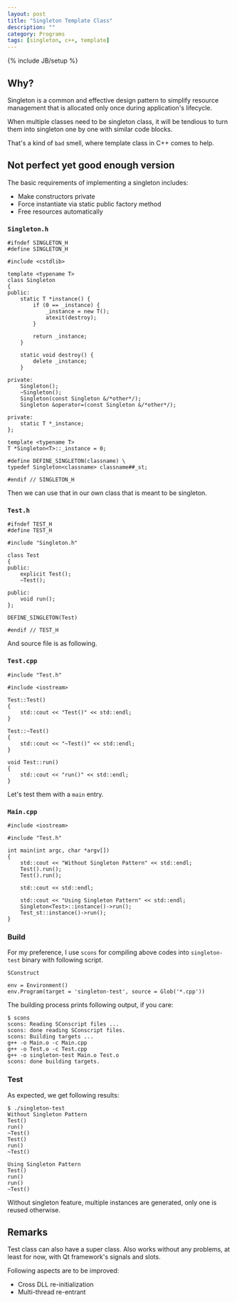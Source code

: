 ```yaml
---
layout: post
title: "Singleton Template Class"
description: ""
category: Programs
tags: [singleton, c++, template]
---
```

{% include JB/setup %}

## Why?

Singleton is a common and effective design pattern to simplify resource management that is allocated only once during application's lifecycle.

When multiple classes need to be singleton class, it will be tendious to turn them into singleton one by one with similar code blocks.

That's a kind of `bad` smell, where template class in C++ comes to help.

## Not perfect yet good enough version

The basic requirements of implementing a singleton includes:

- Make constructors private
- Force instantiate via static public factory method
- Free resources automatically

### `Singleton.h`

    #ifndef SINGLETON_H
    #define SINGLETON_H

    #include <cstdlib>

    template <typename T>
    class Singleton
    {
    public:
        static T *instance() {
            if (0 == _instance) {
                _instance = new T();
                atexit(destroy);
            }

            return _instance;
        }

        static void destroy() {
            delete _instance;
        }

    private:
        Singleton();
        ~Singleton();
        Singleton(const Singleton &/*other*/);
        Singleton &operator=(const Singleton &/*other*/);

    private:
        static T *_instance;
    };

    template <typename T>
    T *Singleton<T>::_instance = 0;

    #define DEFINE_SINGLETON(classname) \
    typedef Singleton<classname> classname##_st;

    #endif // SINGLETON_H

Then we can use that in our own class that is meant to be singleton.

### `Test.h`

    #ifndef TEST_H
    #define TEST_H

    #include "Singleton.h"

    class Test
    {
    public:
        explicit Test();
        ~Test();

    public:
        void run();
    };

    DEFINE_SINGLETON(Test)

    #endif // TEST_H

And source file is as following.

### `Test.cpp`

    #include "Test.h"

    #include <iostream>

    Test::Test()
    {
        std::cout << "Test()" << std::endl;
    }

    Test::~Test()
    {
        std::cout << "~Test()" << std::endl;
    }

    void Test::run()
    {
        std::cout << "run()" << std::endl;
    }

Let's test them with a `main` entry.

### `Main.cpp`

    #include <iostream>

    #include "Test.h"

    int main(int argc, char *argv[])
    {
        std::cout << "Without Singleton Pattern" << std::endl;
        Test().run();
        Test().run();

        std::cout << std::endl;

        std::cout << "Using Singleton Pattern" << std::endl;
        Singleton<Test>::instance()->run();
        Test_st::instance()->run();
    }

### Build

For my preference, I use `scons` for compiling above codes into `singleton-test` binary with following script.

`SConstruct`

    env = Environment()
    env.Program(target = 'singleton-test', source = Glob('*.cpp'))

The building process prints following output, if you care:

    $ scons
    scons: Reading SConscript files ...
    scons: done reading SConscript files.
    scons: Building targets ...
    g++ -o Main.o -c Main.cpp
    g++ -o Test.o -c Test.cpp
    g++ -o singleton-test Main.o Test.o
    scons: done building targets.

### Test

As expected, we get following results:

    $ ./singleton-test
    Without Singleton Pattern
    Test()
    run()
    ~Test()
    Test()
    run()
    ~Test()

    Using Singleton Pattern
    Test()
    run()
    run()
    ~Test()

Without singleton feature, multiple instances are generated, only one is reused otherwise.

## Remarks

Test class can also have a super class. Also works without any problems, at least for now, with Qt framework's signals and slots.

Following aspects are to be improved:

- Cross DLL re-initialization
- Multi-thread re-entrant
